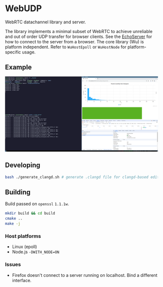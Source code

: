 # WebUDP

WebRTC datachannel library and server.

The library implements a minimal subset of WebRTC to achieve unreliable and out of order UDP transfer for browser clients.
See the [EchoServer](https://github.com/ayamir/webdc/blob/master/examples/EchoServer.c) for how to connect to the server from a browser.
The core library (Wu) is platform independent. Refer to `WuHostEpoll` or `WuHostNode` for platform-specific usage.

## Example

![image-20240216132521221](https://raw.githubusercontent.com/ayamir/blog-imgs/main/image-20240216132521221.png)

## Developing

```bash
bash ./generate_clangd.sh # generate .clangd file for clangd-based editor
```

## Building

Build passed on `openssl` `1.1.1w`.

```bash
mkdir build && cd build
cmake ..
make -j
```

### Host platforms

- Linux (epoll)
- Node.js `-DWITH_NODE=ON`

### Issues

- Firefox doesn't connect to a server running on localhost. Bind a different interface.
